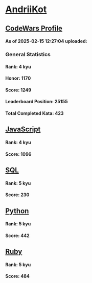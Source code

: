 # [AndriiKot](https://www.codewars.com/users/AndriiKot)

## [CodeWars Profile](https://www.codewars.com/users/AndriiKot)

#### As of 2025-02-15 12:27:04 uploaded:

### General Statistics

#### Rank: 4 kyu

#### Honor: 1170

#### Score: 1249

#### Leaderboard Position: 25155

#### Total Completed Kata: 423



## [JavaScript](https://github.com/AndriiKot/JavaScript__CodeWars)

#### Rank: 4 kyu

#### Score: 1096


## [SQL](https://github.com/AndriiKot/SQL__CodeWars)

#### Rank: 5 kyu

#### Score: 230


## [Python](https://github.com/AndriiKot/Python__CodeWars)

#### Rank: 5 kyu

#### Score: 442


## [Ruby](https://github.com/AndriiKot/Ruby__CodeWars)

#### Rank: 5 kyu

#### Score: 484

